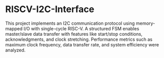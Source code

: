 # RISCV-I2C-Interface
This project implements an I2C communication protocol using memory-mapped I/O with single-cycle RISC-V. A structured FSM enables master/slave data transfer with features like start/stop conditions, acknowledgments, and clock stretching. Performance metrics such as maximum clock frequency, data transfer rate, and system efficiency were analyzed.
